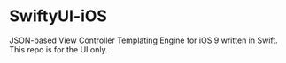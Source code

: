 # SwiftyUI-iOS
JSON-based View Controller Templating Engine for iOS 9 written in Swift. This repo is for the UI only.
